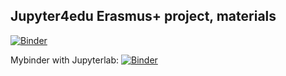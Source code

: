 ## Jupyter4edu Erasmus+ project, materials

[![Binder](http://mybinder.org/badge.svg)](http://mybinder.org/v2/gh/marcinofulus/jupyter4edu/master)

Mybinder with Jupyterlab: [![Binder](http://mybinder.org/badge_logo.svg)](http://mybinder.org/v2/gh/marcinofulus/jupyter4edu/master?urlpath=lab)
